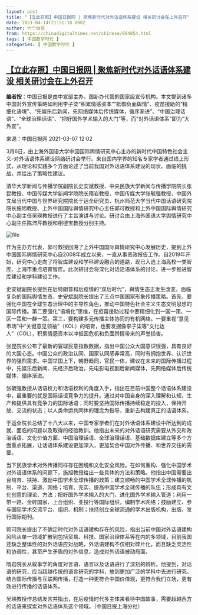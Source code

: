 ```yaml
---
layout: post
title: "【立此存照】中国日报网 | 聚焦新时代对外话语体系建设 相关研讨会在上外召开"
date: 2021-04-14T21:51:18.000Z
author: 六个自信
from: https://chinadigitaltimes.net/chinese/664854.html
tags: [ 中国数字时代 ]
categories: [ 中国数字时代 ]
---
```

<!--1618437078000-->
[【立此存照】中国日报网 | 聚焦新时代对外话语体系建设 相关研讨会在上外召开](https://chinadigitaltimes.net/chinese/664854.html)
------

<div>
<p><strong>编者按</strong>：中国日报是由中宣部主办，国新办代管的国家级宣传机构。本文提到诸多中国对外宣传策略如利用李子柒“积累情感资本”“抵御负面舆情”、疫苗援助的“精细化语境”、“先娱乐后新闻，先网络媒体后传统媒体，循序渐进”、“中国治理话语”、“全球治理话语”、“把好国外学术输入的大门”等，而“对外话语体系”即为“大外宣”。</p><p>来源：中国日报网 2021-03-07 12:02</p><p>3月6日，由上海外国语大学中国国际舆情研究中心主办的新时代中国特色社会主义-对外话语体系建设网络研讨会举行。来自国内学界的知名专家学者通过线上形式，从理论和实践多个方面论述了当前我国对外话语体系建设的现状、面临的挑战，并给出了策略性建议。</p><p>清华大学新闻与传播学院副院长史安斌教授、中央民族大学新闻与传播学院院长张昆教授、中国传媒大学新闻学院院长隋岩教授、中国传媒大学张毓强教授、中国外文局当代中国与世界研究院院长于运全研究员、杭州师范大学当代中国话语研究院院长施旭教授、上外中国国际舆情研究中心主任郭可教授和上外中国国际舆情研究中心副主任吴瑛教授进行了主旨演讲与讨论。研讨会由上海外国语大学舆情研究中心副主任陈沛芹教授和相德宝教授分别主持。</p><p><img src="https://chinadigitaltimes.net/chinese/files/2021/04/image-1618435914784.png" alt="file" /></p><p>作为主办方代表，郭可教授回溯了上外中国国际舆情研究中心发展历史，提到上外中国国际舆情研究中心自2008年成立以来，一直从事资政报告工作。自2019年开始，研究中心走向了将智库建设和学科建设融合的道路，现已入选上海高校一类智库、上海市重点培育智库。此次研讨会将深化对话话语体系的讨论，进一步推进智库建设和学科建设工作。</p><p>史安斌副院长提到在后特朗普和后疫情的“双后时代”，舆情生态正发生改变。面临复杂的国际舆情生态，史安斌副院长提出了三点中国国家形象传播策略。首先，要强化中国在全球生态治理中的主导性角色，推动中国特色社会主义生态文明思想的国际传播。第二要强化“语境化”思维，在疫苗援助过程中要精细化到一国一策、一区一策和一群一策。第三，要构建多元传播主体协同的有机网络。一要重视“意见市场”中“关键意见领袖”（KOL）的培育，也要发掘像李子柒等“文化达人”（COL），积累情感资本以冲抵因危机和负面舆情带来的声誉损害。</p><p>张昆院长公布了最新的寰球民意指数数据，指出中国公众大国意识很强，具有良好的大国心态。中国公众的政治认同、国家认同感非常高，同时有拥抱世界、认识世界的强烈需求。中国举国上下，朝野趋同，官民一体，建议在未来的国际传播过程中，先娱乐后新闻、先经济后政治，先电影电视剧后新闻媒体，先网络媒体后传统媒体，循序渐进。</p><p>张毓强教授从话语权力和话语权利的角度入手，指出在目前中国整个话语体系建设中，最重要的就是国际话语竞争力的提升。通过对中国自身的深入理解和认知，生产和提供具有竞争力的国际话语；同时要坚持国际传播持续稳定的投入，保持开放、交流的状态；以人类命运共同体的理念为指导，重新去构建真正的话语体系。</p><p>于运全院长总结了十八大以来，中国专家学者们在对外话语体系建设中所达到的成就、面临的问题以及取得的经验教训。他指出未来的对外话语研究需要从外交和政治话语、文化价值方面、中国治理话语、全球治理话语、基础数据库建立等多个方面重点拓展，让话语体系建设更加深入，更加契合中国对外传播、和世界交往的需要。</p><p>当下民族学术对外传播同样存在困境和文化安全风险。在如何重构、强化中国学术对外话语体系的问题下，施旭教授给出一些具体的方法和策略。他指出中国需要出台培育、扶持、激励中国学术全球传播的政策；建立顺畅的中国学术全球传播的机制、平台、渠道、网络；培育、充实、提高中国学术全球传播的队伍；形成具有文化创意的理论、方法；把好国外学术输入的大门，进化国外学术输入管道；利用一带一路、金砖国家、上合组织、亚投行等国际组织，编制学术网络；鼓励建立、参与国际学术交流平台、组织、机制；扶持创立全球流通的学术出版机构，出版、发行国际期刊。</p><p>郭可院长提出了不确定时代对外话语建构存在的风险，指出当前中国对外话语建构风险从单一领域扩散到包括贸易、科技、国家治理体系等在内的多领域，目前我国还缺乏整体性的对外话语应对战略，外话语建构不仅相对碎片化，而且缺乏灵活性和协调性，甚至产生矛盾的对外信息，造成对外话语被动局面。</p><p>隋岩院长从叙事学的角度对言语、语言以及话语进行了深刻的辨析。他提到，对话语的研究，应当超越传统的语言研究的学科，放到更加广泛的学科中去进行研究。结合国际传播与互联网传播，打造一种更符合中国价值观，更符合我们立场，更有效进行传播的话语体系。</p><p>吴瑛教授作总结发言并指出，在后疫情时代多主体来看待中国故事，需要超越西方的话语来探索对外话语体系这个领域。（中国日报上海分社）</p>
</div>

